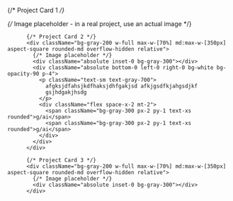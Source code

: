 {/* Project Card 1 */}
          <div className="bg-gray-200 w-full max-w-[70%] md:max-w-[350px] aspect-square rounded-md overflow-hidden relative">
            {/* Image placeholder - in a real project, use an actual image */}
            <div className="absolute inset-0 bg-gray-300"></div>
          </div>
          
          {/* Project Card 2 */}
          <div className="bg-gray-200 w-full max-w-[70%] md:max-w-[350px] aspect-square rounded-md overflow-hidden relative">
            {/* Image placeholder */}
            <div className="absolute inset-0 bg-gray-300"></div>
            <div className="absolute bottom-0 left-0 right-0 bg-white bg-opacity-90 p-4">
              <p className="text-sm text-gray-700">
                afgksjdfahsjkdfhaksjdhfgakjsd afkjgsdfkjahgsdjkf
                gsjhdgakjhsdg
              </p>
              <div className="flex space-x-2 mt-2">
                <span className="bg-gray-300 px-2 py-1 text-xs rounded">g/ai</span>
                <span className="bg-gray-300 px-2 py-1 text-xs rounded">g/ai</span>
              </div>
            </div>
          </div>
          
          {/* Project Card 3 */}
          <div className="bg-gray-200 w-full max-w-[70%] md:max-w-[350px] aspect-square rounded-md overflow-hidden relative">
            {/* Image placeholder */}
            <div className="absolute inset-0 bg-gray-300"></div>
          </div>